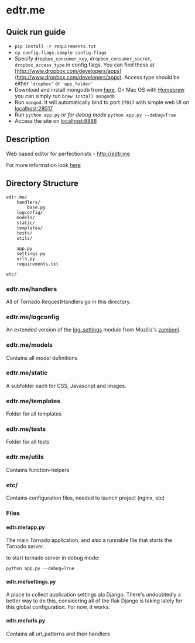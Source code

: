 edtr.me
===============================================================================

## Quick run guide

- `pip install -r requirements.txt`
- `cp config.flags.sample config.flags`
- Specify `dropbox_consumer_key`, `dropbox_consumer_secret`, `dropbox_access_type` in config.flags. You can find these at [http://www.dropbox.com/developers/apps](http://www.dropbox.com/developers/apps). Access type should be either `'dropbox'` or `'app_folder'`
- Download and install mongodb from [here](http://www.mongodb.org/downloads). On Mac OS with [Homebrew](http://mxcl.github.com/homebrew/) you can simply run `brew install mongodb`
- Run `mongod`. It will automatically bind to port `27017` with simple web UI on [localhost:28017](localhost:28017)
- Run `python app.py` *or for debug mode* `python app.py --debug=True`
- Access the site on [localhost:8888](localhost:8888)

## Description
Web based editor for perfectionists - http://edtr.me

For more information look [here](http://velsa.calepin.co/edtr.me/)

## Directory Structure

    edtr.me/
        handlers/
            base.py
        logconfig/
        models/
        static/
        templates/
        tests/
        utils/

        app.py
        settings.py
        urls.py
        requirements.txt

    etc/

### edtr.me/handlers

All of Tornado RequestHandlers go in this directory.

### edtr.me/logconfig

An extended version of the
[log_settings](https://github.com/jbalogh/zamboni/blob/master/log_settings.py)
module from Mozilla's [zamboni](https://github.com/jbalogh/zamboni).

### edtr.me/models

Contains all model definitions


### edtr.me/static

A subfolder each for CSS, Javascript and images.

### edtr.me/templates

Folder for all templates

### edtr.me/tests

Folder for all tests

### edtr.me/utils

Contains function-helpers

### etc/

Contains configuration files, needed to launch project (nginx, etc)


### Files

#### edtr.me/app.py

The main Tornado application, and also a runnable file that starts the Tornado 
server.

to start tornado server in debug mode:

    python app.py --debug=True

#### edtr.me/settings.py

A place to collect application settings ala Django. There's undoubtedly a better
way to do this, considering all of the flak Django is taking lately for this
global configuration. For now, it works.

#### edtr.me/urls.py

Contains all url_patterns and their handlers
